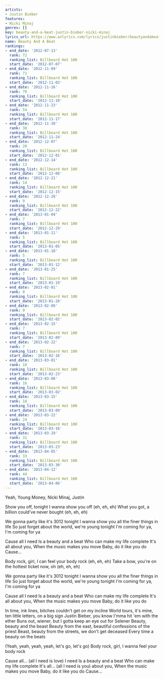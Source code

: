```yaml
---
artists:
- Justin Bieber
features:
- Nicki Minaj
genres: []
key: beauty-and-a-beat-justin-bieber-nicki-minaj
lyrics_url: https://www.azlyrics.com/lyrics/justinbieber/beautyandabeat.html
name: Beauty And A Beat
rankings:
- end_date: '2012-07-13'
  rank: 72
  ranking_list: Billboard Hot 100
  start_date: '2012-07-07'
- end_date: '2012-11-09'
  rank: 71
  ranking_list: Billboard Hot 100
  start_date: '2012-11-03'
- end_date: '2012-11-16'
  rank: 70
  ranking_list: Billboard Hot 100
  start_date: '2012-11-10'
- end_date: '2012-11-23'
  rank: 54
  ranking_list: Billboard Hot 100
  start_date: '2012-11-17'
- end_date: '2012-11-30'
  rank: 38
  ranking_list: Billboard Hot 100
  start_date: '2012-11-24'
- end_date: '2012-12-07'
  rank: 20
  ranking_list: Billboard Hot 100
  start_date: '2012-12-01'
- end_date: '2012-12-14'
  rank: 13
  ranking_list: Billboard Hot 100
  start_date: '2012-12-08'
- end_date: '2012-12-21'
  rank: 14
  ranking_list: Billboard Hot 100
  start_date: '2012-12-15'
- end_date: '2012-12-28'
  rank: 9
  ranking_list: Billboard Hot 100
  start_date: '2012-12-22'
- end_date: '2013-01-04'
  rank: 7
  ranking_list: Billboard Hot 100
  start_date: '2012-12-29'
- end_date: '2013-01-11'
  rank: 5
  ranking_list: Billboard Hot 100
  start_date: '2013-01-05'
- end_date: '2013-01-18'
  rank: 5
  ranking_list: Billboard Hot 100
  start_date: '2013-01-12'
- end_date: '2013-01-25'
  rank: 7
  ranking_list: Billboard Hot 100
  start_date: '2013-01-19'
- end_date: '2013-02-01'
  rank: 8
  ranking_list: Billboard Hot 100
  start_date: '2013-01-26'
- end_date: '2013-02-08'
  rank: 9
  ranking_list: Billboard Hot 100
  start_date: '2013-02-02'
- end_date: '2013-02-15'
  rank: 7
  ranking_list: Billboard Hot 100
  start_date: '2013-02-09'
- end_date: '2013-02-22'
  rank: 7
  ranking_list: Billboard Hot 100
  start_date: '2013-02-16'
- end_date: '2013-03-01'
  rank: 10
  ranking_list: Billboard Hot 100
  start_date: '2013-02-23'
- end_date: '2013-03-08'
  rank: 16
  ranking_list: Billboard Hot 100
  start_date: '2013-03-02'
- end_date: '2013-03-15'
  rank: 18
  ranking_list: Billboard Hot 100
  start_date: '2013-03-09'
- end_date: '2013-03-22'
  rank: 24
  ranking_list: Billboard Hot 100
  start_date: '2013-03-16'
- end_date: '2013-03-29'
  rank: 31
  ranking_list: Billboard Hot 100
  start_date: '2013-03-23'
- end_date: '2013-04-05'
  rank: 33
  ranking_list: Billboard Hot 100
  start_date: '2013-03-30'
- end_date: '2013-04-12'
  rank: 44
  ranking_list: Billboard Hot 100
  start_date: '2013-04-06'
---
```


Yeah, Young Money, Nicki Minaj, Justin

Show you off, tonight I wanna show you off (eh, eh, eh)
What you got, a billion could've never bought (eh, eh, eh)

We gonna party like it's 3012 tonight
I wanna show you all the finer things in life
So just forget about the world, we're young tonight
I'm coming for ya, I'm coming for ya

Cause all I need
Is a beauty and a beat
Who can make my life complete
It's all about you,
When the music makes you move
Baby, do it like you do
Cause...



Body rock, girl, I can feel your body rock (eh, eh, eh)
Take a bow, you're on the hottest ticket now, oh (eh, eh, eh)

We gonna party like it's 3012 tonight
I wanna show you all the finer things in life
So just forget about the world, we're young tonight
I'm coming for ya, I'm coming for ya

Cause all I need
Is a beauty and a beat
Who can make my life complete
It's all about you,
When the music makes you move
Baby, do it like you do


In time, ink lines, bitches couldn't get on my incline
World tours, it's mine, ten little letters, on a big sign
Justin Bieber, you know I'mma hit 'em with the ether
Buns out, wiener, but I gotta keep an eye out for Selener
Beauty, beauty and the beast
Beauty from the east, beautiful confessions of the priest
Beast, beauty from the streets, we don't get deceased
Every time a beauty on the beats

(Yeah, yeah, yeah, yeah, let's go, let's go)
Body rock, girl, I wanna feel your body rock

Cause all... (all I need is love) I need
Is a beauty and a beat
Who can make my life complete
It's all... (all I need is you) about you,
When the music makes you move
Baby, do it like you do
Cause...

